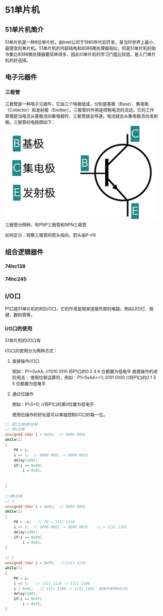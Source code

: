 # 51单片机

## 51单片机简介

51单片机是一种8位单片机，由Intel公司于1980年代初开发，是当时世界上最小、最便宜的单片机。51单片机的内部结构和8086微处理器相似，但是51单片机的指令集比8086微处理器要简单得多，因此51单片机的学习门槛比较低，是入门单片机的好选择。

## 电子元器件

### 三极管

三极管是一种电子元器件，它由三个电极组成，分别是基极（Base）、集电极（Collector）和发射极（Emitter）。三极管的作用是控制电流的流动，它的工作原理是当电流从基极流向集电极时，三极管就会导通，电流就会从集电极流向发射极。三极管的电路图如下：
![三极管](./51MCU.assets/audion.png)
三极管分两种，有PNP三极管和NPN三极管

如何区分：观察三极管的箭头指向，箭头由P->N

## 组合逻辑器件

### 74hc138

### 74hc245

## I/O口

P1口是51单片机的8位I/O口，它的作用是用来连接外部的电路，例如LED灯、按键、数码管等。

### I/O口的使用

51单片机的I/O口有

I/O口的使用分为两种方式：

1. 直接操作I/O口

   例如：P1=0xAA;  //1010 1010 将P1口的0 2 4 6 位都置为低电平
   直接操作的进阶用法：
   使用位移运算符，例如：P1=0xAA<<1; 0101 0100 //将P1口的0 1 3 5 位都置为低电平

2. 通过位操作

   例如：P1.0=0; //将P1口的第0位置为低电平

   使用位操作的好处是可以单独控制I/O口的每一位，


```c
// 使1左移或0左移
// 使1左移
unsigned char i = 0x01;  // 0000 0001
while(1)
{
    P0 = i;
    i << 1;  // 0000 0001 -> 0000 0010 
    delay(100);
    if(i == 0x00)
        i = 0x01;

        
}

//使0左移
// 1
unsigned char i = 0x01;  // 0000 0001
while(1)
{
    P0 = ~i;   // P0 = 1111 1110
    i << 1;  // 0000 0001 -> 0000 0010    ~i = 1111 1101
    delay(100);
    if(i == 0x00)
        i = 0x01;  
}
    
// 2
unsigned char i = 0xFE;   //1111 1110
while(1)
{
    P0 = i;
    i << 1;   // 1111 1110 -> 1111 1100
    i | 0x01;   // 1111 1100 -> 1111 1101  或操作使补0位为1
    delay(100);
    if(i == 0xFF)
        i = 0xFE;
}



```
